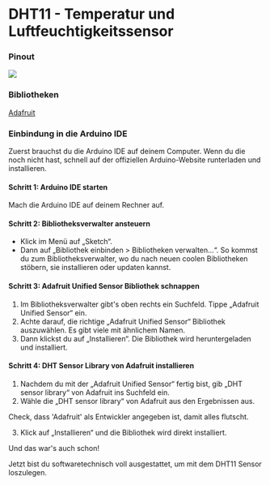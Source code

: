# DHT11 - Temperatur und Luftfeuchtigkeitssensor

### Pinout
![](https://content.instructables.com/FPO/OIPZ/J5IG1VXI/FPOOIPZJ5IG1VXI.png?auto=webp&frame=1&width=512&fit=bounds&md=47eacd16d2593894fe20b4b48ed3301a)

### Bibliotheken
[Adafruit](https://github.com/adafruit/Adafruit_Sensor)

### Einbindung in die Arduino IDE 

Zuerst brauchst du die Arduino IDE auf deinem Computer. Wenn du die noch nicht hast, schnell auf der offiziellen Arduino-Website runterladen und installieren.

#### Schritt 1: Arduino IDE starten

Mach die Arduino IDE auf deinem Rechner auf.

#### Schritt 2: Bibliotheksverwalter ansteuern

- Klick im Menü auf „Sketch“.
- Dann auf „Bibliothek einbinden > Bibliotheken verwalten...“. So kommst du zum Bibliotheksverwalter, wo du nach neuen coolen Bibliotheken stöbern, sie installieren oder updaten kannst.

#### Schritt 3: Adafruit Unified Sensor Bibliothek schnappen

1. Im Bibliotheksverwalter gibt's oben rechts ein Suchfeld. Tippe „Adafruit Unified Sensor“ ein.
2. Achte darauf, die richtige „Adafruit Unified Sensor“ Bibliothek auszuwählen. Es gibt viele mit ähnlichem Namen.
3. Dann klickst du auf „Installieren“. Die Bibliothek wird heruntergeladen und installiert.

#### Schritt 4: DHT Sensor Library von Adafruit installieren

1. Nachdem du mit der „Adafruit Unified Sensor“ fertig bist, gib „DHT sensor library“ von Adafruit ins Suchfeld ein.
2. Wähle die „DHT sensor library“ von Adafruit aus den Ergebnissen aus. 

Check, dass 'Adafruit' als Entwickler angegeben ist, damit alles flutscht.

3. Klick auf „Installieren“ und die Bibliothek wird direkt installiert.

Und das war's auch schon! 

Jetzt bist du softwaretechnisch voll ausgestattet, um mit dem DHT11 Sensor loszulegen.

